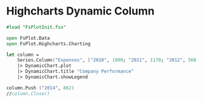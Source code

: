 Highcharts Dynamic Column
=======================

```fsharp
#load "FsPlotInit.fsx"

open FsPlot.Data
open FsPlot.Highcharts.Charting

let column =
    Series.Column("Expenses", ["2010", 1000; "2011", 1170; "2012", 560; "2013", 1030])
    |> DynamicChart.plot
    |> DynamicChart.title "Company Performance"
    |> DynamicChart.showLegend

column.Push ("2014", 862)
//column.Close()
```